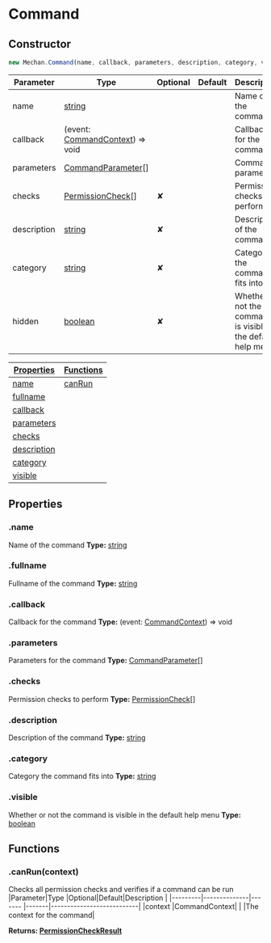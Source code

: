 # Command

## Constructor
```js
new Mechan.Command(name, callback, parameters, description, category, visible, checks);
```
| Parameter   | Type                                                                                                | Optional | Default | Description                                                    |
|-------------|-----------------------------------------------------------------------------------------------------|----------|---------|----------------------------------------------------------------|
| name        | [string](https://developer.mozilla.org/en-US/docs/Web/JavaScript/Reference/Global_Objects/String)   |          |         | Name of the command                                            |
| callback    | (event: [CommandContext](#CommandContext)) => void                                                  |          |         | Callback for the command                                       |
| parameters  | [CommandParameter](#CommandParameter)[]                                                             |          |         | Command parameters                                             |
| checks      | [PermissionCheck](#PermissionCheck)[]                                                               | ✘        |         | Permission checks to perform                                   |
| description | [string](https://developer.mozilla.org/en-US/docs/Web/JavaScript/Reference/Global_Objects/String)   | ✘        |         | Description of the command                                     |
| category    | [string](https://developer.mozilla.org/en-US/docs/Web/JavaScript/Reference/Global_Objects/String)   | ✘        |         | Category the command fits into                                 |
| hidden      | [boolean](https://developer.mozilla.org/en-US/docs/Web/JavaScript/Reference/Global_Objects/Boolean) | ✘        |         | Whether or not the command is visible in the default help menu |

|[Properties](#CommandBuilder?scrollTo=properties)|[Functions](#CommandBuilder?scrollTo=functions)|
|-------------------------------------------------|-----------------------------------------------|
|[name](#Command?scrollTo=name)                   |[canRun](#Command?scrollTo=canRun)             |
|[fullname](#Command?scrollTo=fullname)           |                                               |
|[callback](#Command?scrollTo=callback)           |                                               |
|[parameters](#Command?scrollTo=parameters)       |                                               |
|[checks](#Command?scrollTo=checks)               |                                               |
|[description](#Command?scrollTo=description)     |                                               |
|[category](#Command?scrollTo=category)           |                                               |
|[visible](#Command?scrollTo=visible)             |                                               |

## Properties
### .name
Name of the command
**Type:** [string](https://developer.mozilla.org/en-US/docs/Web/JavaScript/Reference/Global_Objects/String)

### .fullname
Fullname of the command
**Type:** [string](https://developer.mozilla.org/en-US/docs/Web/JavaScript/Reference/Global_Objects/String)
   
### .callback
Callback for the command
**Type:** (event: [CommandContext](#CommandContext)) => void  
   
### .parameters
Parameters for the command
**Type:** [CommandParameter](#CommandParameter)[]

### .checks
Permission checks to perform
**Type:** [PermissionCheck](#PermissionCheck)[]

### .description
Description of the command
**Type:** [string](https://developer.mozilla.org/en-US/docs/Web/JavaScript/Reference/Global_Objects/String)

### .category
Category the command fits into
**Type:** [string](https://developer.mozilla.org/en-US/docs/Web/JavaScript/Reference/Global_Objects/String)

### .visible
Whether or not the command is visible in the default help menu
**Type:** [boolean](https://developer.mozilla.org/en-US/docs/Web/JavaScript/Reference/Global_Objects/Boolean)

## Functions
<h3 id="canRun"> .canRun(context)</h3>
Checks all permission checks and verifies if a command can be run
|Parameter|Type          |Optional|Default|Description                |
|---------|--------------|------- |-------|---------------------------|
|context  |CommandContext|        |       |The context for the command|

**Returns: [PermissionCheckResult](#PermissionCheckResult)**